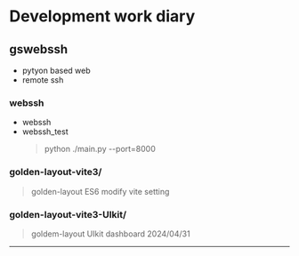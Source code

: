 #  Development work diary

<!-- TO DO: add more details about me later -->

##  gswebssh
-  pytyon based web
-  remote ssh

###  webssh
  - webssh
  - webssh_test
       > python ./main.py --port=8000
###  golden-layout-vite3/
> golden-layout    ES6 modify   vite setting

###  golden-layout-vite3-UIkit/
> goldem-layout     UIkit dashboard      2024/04/31

----


